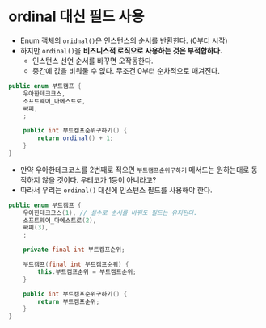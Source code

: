 # ordinal 대신 필드 사용

- Enum 객체의 `oridnal()`은 인스턴스의 순서를 반환한다. (0부터 시작)
- 하지만 `ordinal()`을 **비즈니스적 로직으로 사용하는 것은 부적합하다.**
  - 인스턴스 선언 순서를 바꾸면 오작동한다.
  - 중간에 값을 비워둘 수 없다. 무조건 0부터 순차적으로 매겨진다.

```java
public enum 부트캠프 {
    우아한테크코스,
    소프트웨어_마에스트로,
    싸피,
    ;

    public int 부트캠프순위구하기() {
        return ordinal() + 1;
    }
}
```

- 만약 우아한테크코스를 2번째로 적으면 `부트캠프순위구하기` 메서드는 원하는대로 동작하지 않을 것이다. 우테코가 1등이 아니라고?
- 따라서 우리는 `ordinal()` 대신에 인스턴스 필드를 사용해야 한다.

```java
public enum 부트캠프 {
    우아한테크코스(1), // 실수로 순서를 바꿔도 필드는 유지된다.
    소프트웨어_마에스트로(2),
    싸피(3),
    ;

    private final int 부트캠프순위;

    부트캠프(final int 부트캠프순위) {
        this.부트캠프순위 = 부트캠프순위;
    }

    public int 부트캠프순위구하기() {
        return 부트캠프순위;
    }
}
```
